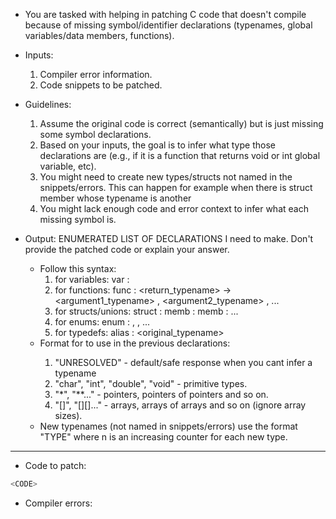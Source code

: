 - You are tasked with helping in patching C code that doesn't compile because of missing symbol/identifier declarations (typenames, global variables/data members, functions).

- Inputs:
    1. Compiler error information.
    2. Code snippets to be patched.

- Guidelines:
    1. Assume the original code is correct (semantically) but is just missing some symbol declarations.
    2. Based on your inputs, the goal is to infer what type those declarations are (e.g., if it is a function that returns void or int global variable, etc).
    3. You might need to create new types/structs not named in the snippets/errors. This can happen for example when there is struct member whose typename is another 
    4. You might lack enough code and error context to infer what each missing symbol is.

- Output: ENUMERATED LIST OF DECLARATIONS I need to make. Don't provide the patched code or explain your answer.
    - Follow this syntax:
        1. for variables:
                var <name> : <typename>
        2. for functions:
                func <name> : <return_typename> -> <argument1_typename> , <argument2_typename> , ...
        3. for structs/unions:
                struct <name> :
                    memb <name1> : <typename1>
                    memb <name2> : <typename2>
                    ...
        4. for enums:
                enum <name> : <value1> , <value2> , ...
        5. for typedefs:
                alias <alias> : <original_typename>
    - Format for <typename> to use in the previous declarations:
        1. "UNRESOLVED" - default/safe response when you cant infer a typename
        2. "char", "int", "double", "void" - primitive types.
        3. "<type>*", "<type>**..." - pointers, pointers of pointers and so on.
        4. "<type>[]", "<type>[][]..." - arrays, arrays of arrays and so on (ignore array sizes).
    - New typenames (not named in snippets/errors) use the format "TYPE<n>" where n is an increasing counter for each new type.
__________________________________________________________________________________________________

- Code to patch:
```c
<CODE>
```

- Compiler errors:
<ERRORS>